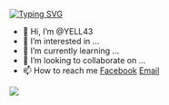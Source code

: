 [![Typing SVG](https://readme-typing-svg.herokuapp.com/?lines=Hi+My+name+is+Thanaphon+Jaitrong;Welcome+to+My+github)](https://git.io/typing-svg)
- 👋 Hi, I’m @YELL43
- 👀 I’m interested in ...
- 🌱 I’m currently learning ...
- 💞️ I’m looking to collaborate on ...
- 📫 How to reach me [Facebook](https://www.facebook.com/tnapon.yell) [Email](<a href="tnapon2016@gmail.com">)

<img src = "https://github-readme-stats.vercel.app/api?username=YELL43&&show_icons=true&title_color=ffffff&icon_color=bb2acf&text_color=daf7dc&bg_color=151515">

<!---
YELL43/YELL43 is a ✨ special ✨ repository because its `README.md` (this file) appears on your GitHub profile.
You can click the Preview link to take a look at your changes.
--->
